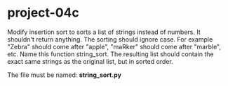 # project-04c

Modify insertion sort to sorts a list of strings instead of numbers.  It shouldn't return anything.  The sorting should ignore case.  For example "Zebra" should come after "apple",  "maRker" should come after "marble",  etc.  Name this function string_sort.  The resulting list should contain the exact same strings as the original list, but in sorted order.

The file must be named: **string_sort.py**
